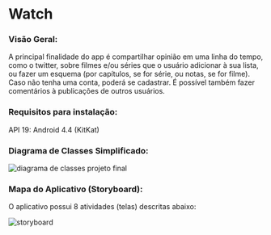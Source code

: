 # Watch

### Visão Geral:

A principal finalidade do app é compartilhar opinião em uma linha do tempo, como o twitter, sobre filmes e/ou séries que o usuário adicionar à sua lista, 
ou fazer um esquema (por capítulos, se for série, ou notas, se for filme). 
Caso não tenha uma conta, poderá se cadastrar. É possível também fazer comentários à publicações de outros usuários.

### Requisitos para instalação:
API 19: Android 4.4 (KitKat)

### Diagrama de Classes Simplificado:

![diagrama de classes projeto final](https://user-images.githubusercontent.com/16518399/52596527-a4888480-2e37-11e9-8d70-12863d5aa59a.png)

### Mapa do Aplicativo (Storyboard):
O aplicativo possui 8 atividades (telas) descritas abaixo:

![storyboard](https://user-images.githubusercontent.com/16518399/52604128-c6dacc00-2e50-11e9-9620-9ae692bfc1ea.png)
